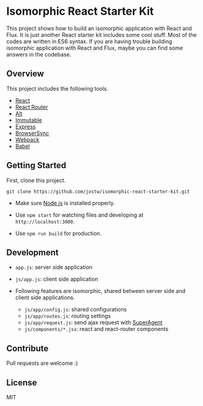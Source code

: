 # Isomorphic React Starter Kit

This project shows how to build an isomorphic application with React and Flux.
It is just another React starter kit includes some cool stuff.
Most of the codes are written in ES6 syntax.
If you are having trouble building isomorphic application with React and Flux, maybe you can find some answers in the codebase.

## Overview

This project includes the following tools.

- [React](http://facebook.github.io/react/)
- [React Router](http://rackt.github.io/react-router/)
- [Alt](http://alt.js.org/)
- [Immutable](https://facebook.github.io/immutable-js/)
- [Express](http://expressjs.com/)
- [BrowserSync](http://www.browsersync.io/)
- [Webpack](http://webpack.github.io/)
- [Babel](https://babeljs.io/)

## Getting Started

First, clone this project.

```
git clone https://github.com/jostw/isomorphic-react-starter-kit.git
```

- Make sure [Node.js](https://nodejs.org/) is installed properly.

- Use ` npm start ` for watching files and developing at ` http://localhost:3000 `.

- Use ` npm run build ` for production.

## Development

- ` app.js `: server side application
- ` js/app.js `: client side application

- Following features are isomorphic, shared between server side and client side applications.
    - ` js/app/config.js `: shared configurations
    - ` js/app/routes.js `: routing settings
    - ` js/app/request.js `: send ajax request with [SuperAgent](http://visionmedia.github.io/superagent/)
    - ` js/components/*.jsx `: react and react-router components

## Contribute

Pull requests are welcome :)

## License

MIT
